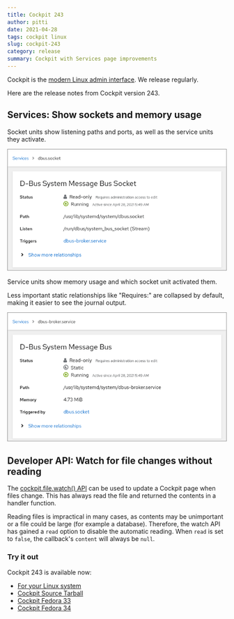 ```yaml
---
title: Cockpit 243
author: pitti
date: 2021-04-28
tags: cockpit linux
slug: cockpit-243
category: release
summary: Cockpit with Services page improvements
---
```


Cockpit is the [modern Linux admin interface](https://cockpit-project.org/).  We release regularly.

Here are the release notes from Cockpit version 243.

## Services: Show sockets and memory usage

Socket units show listening paths and ports, as well as the service units they activate.

![Socket unit listening path](/images/services-socket-listen.png)

Service units show memory usage and which socket unit activated them.

Less important static relationships like "Requires:" are collapsed by default, making it easier to see the journal output.

![Service memory usage](/images/services-mem-usage.png)

## Developer API: Watch for file changes without reading

The [cockpit.file.watch() API](https://cockpit-project.org/guide/latest/cockpit-file.html#cockpit-file-notify) can be used to update a Cockpit page when files change. This has always read the file and returned the contents in a handler function.

Reading files is impractical in many cases, as contents may be unimportant or a file could be large (for example a database). Therefore, the watch API has gained a `read` option to disable the automatic reading. When `read` is set to `false`, the callback's `content` will always be `null`.

### Try it out

Cockpit 243 is available now:

 * [For your Linux system](https://cockpit-project.org/running.html)
 * [Cockpit Source Tarball](https://github.com/cockpit-project/cockpit/releases/tag/243)
 * [Cockpit Fedora 33](https://bodhi.fedoraproject.org/updates/FEDORA-2021-58213e627d)
 * [Cockpit Fedora 34](https://bodhi.fedoraproject.org/updates/FEDORA-2021-ad68878262)
